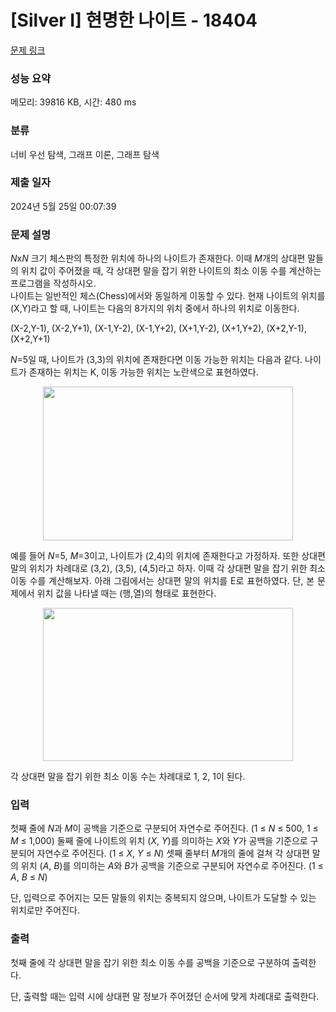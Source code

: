 # [Silver I] 현명한 나이트 - 18404 

[문제 링크](https://www.acmicpc.net/problem/18404) 

### 성능 요약

메모리: 39816 KB, 시간: 480 ms

### 분류

너비 우선 탐색, 그래프 이론, 그래프 탐색

### 제출 일자

2024년 5월 25일 00:07:39

### 문제 설명

<p><em>N</em>x<em>N</em> 크기 체스판의 특정한 위치에 하나의 나이트가 존재한다. 이때 <em>M</em>개의 상대편 말들의 위치 값이 주어졌을 때, 각 상대편 말을 잡기 위한 나이트의 최소 이동 수를 계산하는 프로그램을 작성하시오.<br>
나이트는 일반적인 체스(Chess)에서와 동일하게 이동할 수 있다. 현재 나이트의 위치를 (X,Y)라고 할 때, 나이트는 다음의 8가지의 위치 중에서 하나의 위치로 이동한다.</p>

<p>(X-2,Y-1), (X-2,Y+1), (X-1,Y-2), (X-1,Y+2), (X+1,Y-2), (X+1,Y+2), (X+2,Y-1), (X+2,Y+1)</p>

<p><em>N</em>=5일 때, 나이트가 (3,3)의 위치에 존재한다면 이동 가능한 위치는 다음과 같다. 나이트가 존재하는 위치는 K, 이동 가능한 위치는 노란색으로 표현하였다.</p>

<p style="text-align: center;"><img alt="" src="" style="height: 246px; width: 400px;"></p>

<p style="text-align: justify;">예를 들어 <em>N</em>=5, <em>M</em>=3이고, 나이트가 (2,4)의 위치에 존재한다고 가정하자. 또한 상대편 말의 위치가 차례대로 (3,2), (3,5), (4,5)라고 하자. 이때 각 상대편 말을 잡기 위한 최소 이동 수를 계산해보자. 아래 그림에서는 상대편 말의 위치를 E로 표현하였다. 단, 본 문제에서 위치 값을 나타낼 때는 (행,열)의 형태로 표현한다.</p>

<p style="text-align: center;"><img alt="" src="" style="height: 245px; width: 400px;"></p>

<p style="text-align: justify;">각 상대편 말을 잡기 위한 최소 이동 수는 차례대로 1, 2, 1이 된다.</p>

### 입력 

 <p>첫째 줄에 <em>N</em>과 <em>M</em>이 공백을 기준으로 구분되어 자연수로 주어진다. (1 ≤ <em>N</em> ≤ 500, 1 ≤ <em>M</em> ≤ 1,000) 둘째 줄에 나이트의 위치 (<em>X</em>, <em>Y</em>)를 의미하는 <em>X</em>와 <em>Y</em>가 공백을 기준으로 구분되어 자연수로 주어진다. (1 ≤ <em>X</em>,<em> </em><em>Y</em> ≤ <em>N</em>) 셋째 줄부터 <em>M</em>개의 줄에 걸쳐 각 상대편 말의 위치 (<em>A</em>, <em>B</em>)를 의미하는 <em>A</em>와 <em>B</em>가 공백을 기준으로 구분되어 자연수로 주어진다. (1 ≤ <em>A</em>,<em> B</em> ≤ <em>N</em>)</p>

<p>단, 입력으로 주어지는 모든 말들의 위치는 중복되지 않으며, 나이트가 도달할 수 있는 위치로만 주어진다.</p>

### 출력 

 <p>첫째 줄에 각 상대편 말을 잡기 위한 최소 이동 수를 공백을 기준으로 구분하여 출력한다.</p>

<p>단, 출력할 때는 입력 시에 상대편 말 정보가 주어졌던 순서에 맞게 차례대로 출력한다.</p>

